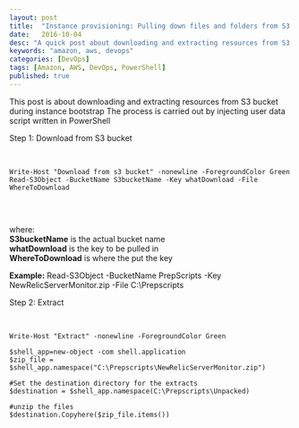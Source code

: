 ```yaml
---
layout: post
title:  "Instance provisioning: Pulling down files and folders from S3 buckets during instance boostrap with PowerShell"
date:   2016-10-04
desc: "A quick post about downloading and extracting resources from S3 bucket"
keywords: "amazon, aws, devops"
categories: [DevOps]
tags: [Amazon, AWS, DevOps, PowerShell]
published: true
---
```



This post is about downloading and extracting resources from S3 bucket during instance bootstrap
The process is carried out by injecting user data script written in PowerShell 


Step 1: Download from S3 bucket

&nbsp;

```
Write-Host "Download from s3 bucket" -nonewline -ForegroundColor Green
Read-S3Object -BucketName S3bucketName -Key whatDownload -File WhereToDownload
  
```
&nbsp;

where:  
__S3bucketName__ is the actual bucket name  
__whatDownload__ is the key to be pulled in  
__WhereToDownload__ is where the put the key  

__Example:__
Read-S3Object -BucketName PrepScripts -Key NewRelicServerMonitor.zip -File C:\Prepscripts

Step 2: Extract 

&nbsp;

```
Write-Host "Extract" -nonewline -ForegroundColor Green

$shell_app=new-object -com shell.application
$zip_file = $shell_app.namespace("C:\Prepscripts\NewRelicServerMonitor.zip")

#Set the destination directory for the extracts
$destination = $shell_app.namespace(C:\Prepscripts\Unpacked)

#unzip the files
$destination.Copyhere($zip_file.items())
```


